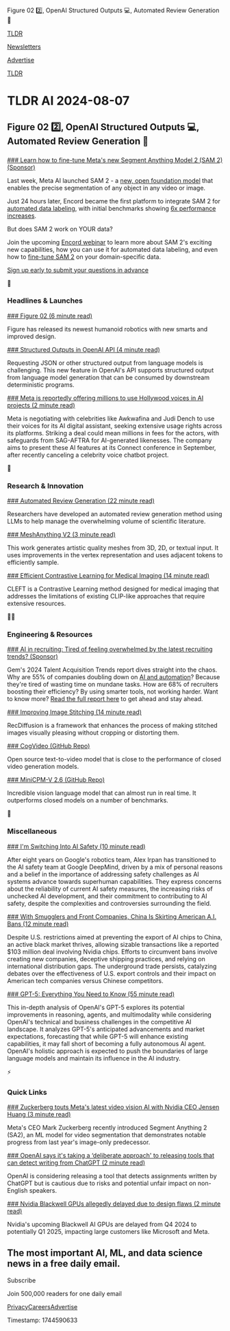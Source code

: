 Figure 02 2️⃣, OpenAI Structured Outputs 💻, Automated Review Generation 📃

[TLDR](/)

[Newsletters](/newsletters)

[Advertise](https://advertise.tldr.tech/)

[TLDR](/)

# TLDR AI 2024-08-07

## Figure 02 2️⃣, OpenAI Structured Outputs 💻, Automated Review Generation 📃

### 

[### Learn how to fine-tune Meta's new Segment Anything Model 2 (SAM 2) (Sponsor)](https://encord.com/webinar/sam2-webinar/?utm_medium=newsletter&amp;utm_source=tldr-ai&amp;utm_campaign=20240808)

Last week, Meta AI launched SAM 2 - a [new, open foundation model](https://encord.com/webinar/sam2-webinar/?utm_medium=newsletter&utm_source=tldr-ai&utm_campaign=20240808) that enables the precise segmentation of any object in any video or image.

Just 24 hours later, Encord became the first platform to integrate SAM 2 for [automated data labeling](https://encord.com/webinar/sam2-webinar/?utm_medium=newsletter&utm_source=tldr-ai&utm_campaign=20240808), with initial benchmarks showing [6x performance increases](https://encord.com/webinar/sam2-webinar/?utm_medium=newsletter&utm_source=tldr-ai&utm_campaign=20240808).

But does SAM 2 work on YOUR data?

Join the upcoming [Encord webinar](https://encord.com/webinar/sam2-webinar/?utm_medium=newsletter&utm_source=tldr-ai&utm_campaign=20240808) to learn more about SAM 2's exciting new capabilities, how you can use it for automated data labeling, and even how to [fine-tune SAM 2](https://encord.com/webinar/sam2-webinar/?utm_medium=newsletter&utm_source=tldr-ai&utm_campaign=20240808) on your domain-specific data.

[Sign up early to submit your questions in advance](https://encord.com/webinar/sam2-webinar/?utm_medium=newsletter&utm_source=tldr-ai&utm_campaign=20240808)

🚀

### Headlines & Launches

[### Figure 02 (6 minute read)](https://newatlas.com/robotics/figure-02-humanoid-robot-launch/?utm_source=tldrai)

Figure has released its newest humanoid robotics with new smarts and improved design.

[### Structured Outputs in OpenAI API (4 minute read)](https://openai.com/index/introducing-structured-outputs-in-the-api/?utm_source=tldrai)

Requesting JSON or other structured output from language models is challenging. This new feature in OpenAI's API supports structured output from language model generation that can be consumed by downstream deterministic programs.

[### Meta is reportedly offering millions to use Hollywood voices in AI projects (2 minute read)](https://www.engadget.com/meta-is-reportedly-offering-millions-to-use-hollywood-voices-in-ai-projects-121019385.html?utm_source=tldrai)

Meta is negotiating with celebrities like Awkwafina and Judi Dench to use their voices for its AI digital assistant, seeking extensive usage rights across its platforms. Striking a deal could mean millions in fees for the actors, with safeguards from SAG-AFTRA for AI-generated likenesses. The company aims to present these AI features at its Connect conference in September, after recently canceling a celebrity voice chatbot project.

🧠

### Research & Innovation

[### Automated Review Generation (22 minute read)](https://arxiv.org/abs/2407.20906v1?utm_source=tldrai)

Researchers have developed an automated review generation method using LLMs to help manage the overwhelming volume of scientific literature.

[### MeshAnything V2 (3 minute read)](https://buaacyw.github.io/meshanything-v2/?utm_source=tldrai)

This work generates artistic quality meshes from 3D, 2D, or textual input. It uses improvements in the vertex representation and uses adjacent tokens to efficiently sample.

[### Efficient Contrastive Learning for Medical Imaging (14 minute read)](https://arxiv.org/abs/2407.21011v1?utm_source=tldrai)

CLEFT is a Contrastive Learning method designed for medical imaging that addresses the limitations of existing CLIP-like approaches that require extensive resources.

👨‍💻

### Engineering & Resources

[### AI in recruiting: Tired of feeling overwhelmed by the latest recruiting trends? (Sponsor)](https://www.gem.com/resource/2024-TA-technology-trends-Gem?utm_medium=email&amp;utm_source=paid-newsletter-tldr&amp;utm_campaign=whitepaper-ta%20technology%20trends&amp;utm_content=)

Gem's 2024 Talent Acquisition Trends report dives straight into the chaos. Why are 55% of companies doubling down on [AI and automation](https://www.gem.com/resource/2024-TA-technology-trends-Gem?utm_medium=email&utm_source=paid-newsletter-tldr&utm_campaign=whitepaper-ta%20technology%20trends&utm_content=)? Because they're tired of wasting time on mundane tasks. How are 68% of recruiters boosting their efficiency? By using smarter tools, not working harder. Want to know more? [Read the full report here](https://www.gem.com/resource/2024-TA-technology-trends-Gem?utm_medium=email&utm_source=paid-newsletter-tldr&utm_campaign=whitepaper-ta%20technology%20trends&utm_content=) to get ahead and stay ahead.

[### Improving Image Stitching (14 minute read)](https://arxiv.org/abs/2403.19164v1?utm_source=tldrai)

RecDiffusion is a framework that enhances the process of making stitched images visually pleasing without cropping or distorting them.

[### CogVideo (GitHub Repo)](https://github.com/THUDM/CogVideo/tree/main?utm_source=tldrai)

Open source text-to-video model that is close to the performance of closed video generation models.

[### MiniCPM-V 2.6 (GitHub Repo)](https://github.com/OpenBMB/MiniCPM-V?utm_source=tldrai)

Incredible vision language model that can almost run in real time. It outperforms closed models on a number of benchmarks.

🎁

### Miscellaneous

[### I'm Switching Into AI Safety (10 minute read)](https://www.alexirpan.com/2024/08/06/switching-to-ai-safety.html?utm_source=tldrai)

After eight years on Google's robotics team, Alex Irpan has transitioned to the AI safety team at Google DeepMind, driven by a mix of personal reasons and a belief in the importance of addressing safety challenges as AI systems advance towards superhuman capabilities. They express concerns about the reliability of current AI safety measures, the increasing risks of unchecked AI development, and their commitment to contributing to AI safety, despite the complexities and controversies surrounding the field.

[### With Smugglers and Front Companies, China Is Skirting American A.I. Bans (12 minute read)](https://www.nytimes.com/2024/08/04/technology/china-ai-microchips.html?utm_source=tldrai)

Despite U.S. restrictions aimed at preventing the export of AI chips to China, an active black market thrives, allowing sizable transactions like a reported $103 million deal involving Nvidia chips. Efforts to circumvent bans involve creating new companies, deceptive shipping practices, and relying on international distribution gaps. The underground trade persists, catalyzing debates over the effectiveness of U.S. export controls and their impact on American tech companies versus Chinese competitors.

[### GPT-5: Everything You Need to Know (55 minute read)](https://www.thealgorithmicbridge.com/p/gpt-5-everything-you-need-to-know-10a?utm_source=tldrai)

This in-depth analysis of OpenAI's GPT-5 explores its potential improvements in reasoning, agents, and multimodality while considering OpenAI's technical and business challenges in the competitive AI landscape. It analyzes GPT-5's anticipated advancements and market expectations, forecasting that while GPT-5 will enhance existing capabilities, it may fall short of becoming a fully autonomous AI agent. OpenAI's holistic approach is expected to push the boundaries of large language models and maintain its influence in the AI industry.

⚡️

### Quick Links

[### Zuckerberg touts Meta's latest video vision AI with Nvidia CEO Jensen Huang (3 minute read)](https://techcrunch.com/2024/07/29/zuckerberg-touts-metas-latest-video-vision-ai-with-nvidia-ceo-jensen-huang/?utm_source=tldrai)

Meta's CEO Mark Zuckerberg recently introduced Segment Anything 2 (SA2), an ML model for video segmentation that demonstrates notable progress from last year's image-only predecessor.

[### OpenAI says it's taking a ‘deliberate approach' to releasing tools that can detect writing from ChatGPT (2 minute read)](https://techcrunch.com/2024/08/04/openai-says-its-taking-a-deliberate-approach-to-releasing-tools-that-can-detect-writing-from-chatgpt/?utm_source=tldrai)

OpenAI is considering releasing a tool that detects assignments written by ChatGPT but is cautious due to risks and potential unfair impact on non-English speakers.

[### Nvidia Blackwell GPUs allegedly delayed due to design flaws (2 minute read)](https://www.tomshardware.com/pc-components/gpus/nvidia-blackwell-gpus-allegedly-delayed-due-to-design-flaws?utm_source=tldrai)

Nvidia's upcoming Blackwell AI GPUs are delayed from Q4 2024 to potentially Q1 2025, impacting large customers like Microsoft and Meta.

## The most important AI, ML, and data science news in a free daily email.

Subscribe

Join 500,000 readers for one daily email

[Privacy](/privacy)[Careers](https://jobs.ashbyhq.com/tldr.tech)[Advertise](/ai/advertise)

Timestamp: 1744590633